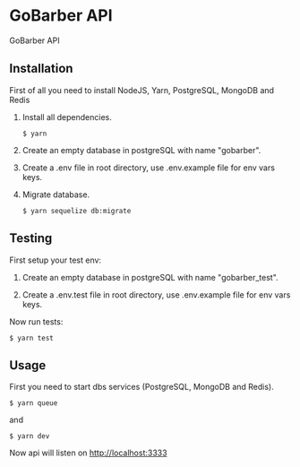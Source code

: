 # GoBarber API

GoBarber API

## Installation

First of all you need to install NodeJS, Yarn, PostgreSQL, MongoDB and Redis

1. Install all dependencies.

   ```console
   $ yarn
   ```

2. Create an empty database in postgreSQL with name "gobarber".

3. Create a .env file in root directory, use .env.example file for env vars keys.

4. Migrate database.

   ```console
   $ yarn sequelize db:migrate
   ```

## Testing

First setup your test env:

1. Create an empty database in postgreSQL with name "gobarber_test".

2. Create a .env.test file in root directory, use .env.example file for env vars keys.

Now run tests:

```console
$ yarn test
```

## Usage

First you need to start dbs services (PostgreSQL, MongoDB and Redis).

```console
$ yarn queue
```

and

```console
$ yarn dev
```

Now api will listen on [http://localhost:3333](http://localhost:3333)
